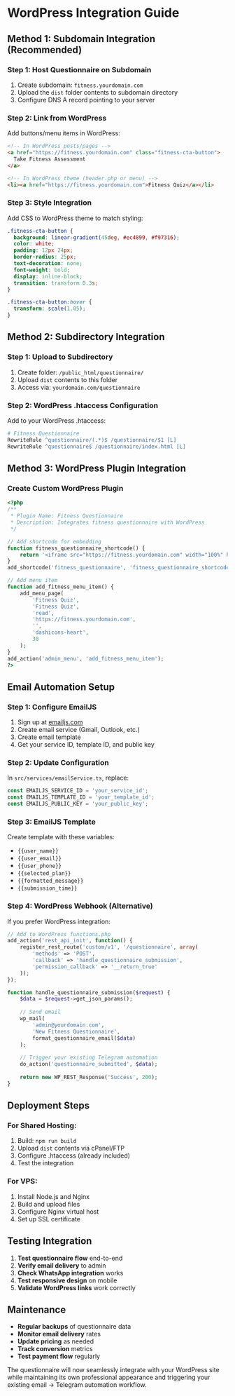 # WordPress Integration Guide

## Method 1: Subdomain Integration (Recommended)

### Step 1: Host Questionnaire on Subdomain
1. Create subdomain: `fitness.yourdomain.com`
2. Upload the `dist` folder contents to subdomain directory
3. Configure DNS A record pointing to your server

### Step 2: Link from WordPress
Add buttons/menu items in WordPress:

```html
<!-- In WordPress posts/pages -->
<a href="https://fitness.yourdomain.com" class="fitness-cta-button">
  Take Fitness Assessment
</a>

<!-- In WordPress theme (header.php or menu) -->
<li><a href="https://fitness.yourdomain.com">Fitness Quiz</a></li>
```

### Step 3: Style Integration
Add CSS to WordPress theme to match styling:

```css
.fitness-cta-button {
  background: linear-gradient(45deg, #ec4899, #f97316);
  color: white;
  padding: 12px 24px;
  border-radius: 25px;
  text-decoration: none;
  font-weight: bold;
  display: inline-block;
  transition: transform 0.3s;
}

.fitness-cta-button:hover {
  transform: scale(1.05);
}
```

## Method 2: Subdirectory Integration

### Step 1: Upload to Subdirectory
1. Create folder: `/public_html/questionnaire/`
2. Upload `dist` contents to this folder
3. Access via: `yourdomain.com/questionnaire`

### Step 2: WordPress .htaccess Configuration
Add to your WordPress .htaccess:

```apache
# Fitness Questionnaire
RewriteRule ^questionnaire/(.*)$ /questionnaire/$1 [L]
RewriteRule ^questionnaire$ /questionnaire/index.html [L]
```

## Method 3: WordPress Plugin Integration

### Create Custom WordPress Plugin

```php
<?php
/**
 * Plugin Name: Fitness Questionnaire
 * Description: Integrates fitness questionnaire with WordPress
 */

// Add shortcode for embedding
function fitness_questionnaire_shortcode() {
    return '<iframe src="https://fitness.yourdomain.com" width="100%" height="800px" frameborder="0"></iframe>';
}
add_shortcode('fitness_questionnaire', 'fitness_questionnaire_shortcode');

// Add menu item
function add_fitness_menu_item() {
    add_menu_page(
        'Fitness Quiz',
        'Fitness Quiz', 
        'read',
        'https://fitness.yourdomain.com',
        '',
        'dashicons-heart',
        30
    );
}
add_action('admin_menu', 'add_fitness_menu_item');
?>
```

## Email Automation Setup

### Step 1: Configure EmailJS
1. Sign up at [emailjs.com](https://emailjs.com)
2. Create email service (Gmail, Outlook, etc.)
3. Create email template
4. Get your service ID, template ID, and public key

### Step 2: Update Configuration
In `src/services/emailService.ts`, replace:
```javascript
const EMAILJS_SERVICE_ID = 'your_service_id';
const EMAILJS_TEMPLATE_ID = 'your_template_id'; 
const EMAILJS_PUBLIC_KEY = 'your_public_key';
```

### Step 3: EmailJS Template
Create template with these variables:
- `{{user_name}}`
- `{{user_email}}`
- `{{user_phone}}`
- `{{selected_plan}}`
- `{{formatted_message}}`
- `{{submission_time}}`

### Step 4: WordPress Webhook (Alternative)
If you prefer WordPress integration:

```php
// Add to WordPress functions.php
add_action('rest_api_init', function() {
    register_rest_route('custom/v1', '/questionnaire', array(
        'methods' => 'POST',
        'callback' => 'handle_questionnaire_submission',
        'permission_callback' => '__return_true'
    ));
});

function handle_questionnaire_submission($request) {
    $data = $request->get_json_params();
    
    // Send email
    wp_mail(
        'admin@yourdomain.com',
        'New Fitness Questionnaire',
        format_questionnaire_email($data)
    );
    
    // Trigger your existing Telegram automation
    do_action('questionnaire_submitted', $data);
    
    return new WP_REST_Response('Success', 200);
}
```

## Deployment Steps

### For Shared Hosting:
1. Build: `npm run build`
2. Upload `dist` contents via cPanel/FTP
3. Configure .htaccess (already included)
4. Test the integration

### For VPS:
1. Install Node.js and Nginx
2. Build and upload files
3. Configure Nginx virtual host
4. Set up SSL certificate

## Testing Integration

1. **Test questionnaire flow** end-to-end
2. **Verify email delivery** to admin
3. **Check WhatsApp integration** works
4. **Test responsive design** on mobile
5. **Validate WordPress links** work correctly

## Maintenance

- **Regular backups** of questionnaire data
- **Monitor email delivery** rates
- **Update pricing** as needed
- **Track conversion** metrics
- **Test payment flow** regularly

The questionnaire will now seamlessly integrate with your WordPress site while maintaining its own professional appearance and triggering your existing email → Telegram automation workflow.